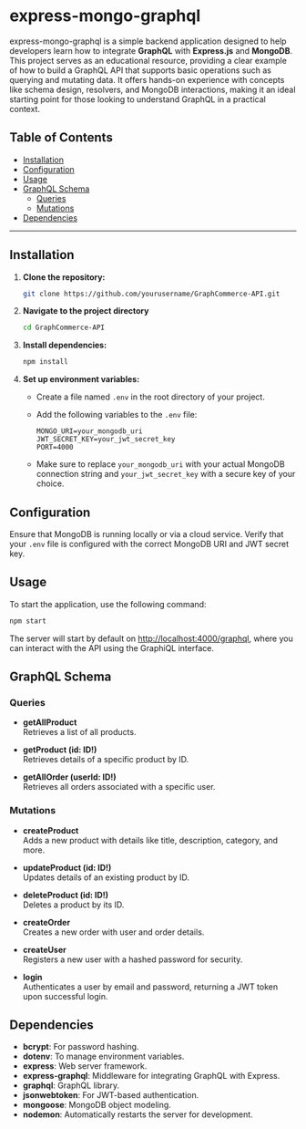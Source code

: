 # express-mongo-graphql 

express-mongo-graphql   is a simple backend application designed to help developers learn how to integrate **GraphQL** with **Express.js** and **MongoDB**. This project serves as an educational resource, providing a clear example of how to build a GraphQL API that supports basic operations such as querying and mutating data. It offers hands-on experience with concepts like schema design, resolvers, and MongoDB interactions, making it an ideal starting point for those looking to understand GraphQL in a practical context.

## Table of Contents
- [Installation](#installation)
- [Configuration](#configuration)
- [Usage](#usage)
- [GraphQL Schema](#graphql-schema)
  - [Queries](#queries)
  - [Mutations](#mutations)
- [Dependencies](#dependencies)

---

## Installation

1. **Clone the repository:**

   ```bash
   git clone https://github.com/yourusername/GraphCommerce-API.git
2. **Navigate to the project directory**

   ```bash
   cd GraphCommerce-API
3. **Install dependencies:**

   ```bash
   npm install
4. **Set up environment variables:**

   - Create a file named `.env` in the root directory of your project.
   - Add the following variables to the `.env` file:

     ```env
     MONGO_URI=your_mongodb_uri
     JWT_SECRET_KEY=your_jwt_secret_key
     PORT=4000
     ```

   - Make sure to replace `your_mongodb_uri` with your actual MongoDB connection string and `your_jwt_secret_key` with a secure key of your choice.

## Configuration

Ensure that MongoDB is running locally or via a cloud service. Verify that your `.env` file is configured with the correct MongoDB URI and JWT secret key.

## Usage

To start the application, use the following command:

```bash
npm start
```

The server will start by default on [http://localhost:4000/graphql](http://localhost:4000/graphql), where you can interact with the API using the GraphiQL interface.

## GraphQL Schema

### Queries

- **getAllProduct**  
  Retrieves a list of all products.

- **getProduct (id: ID!)**  
  Retrieves details of a specific product by ID.

- **getAllOrder (userId: ID!)**  
  Retrieves all orders associated with a specific user.

### Mutations

- **createProduct**  
  Adds a new product with details like title, description, category, and more.

- **updateProduct (id: ID!)**  
  Updates details of an existing product by ID.

- **deleteProduct (id: ID!)**  
  Deletes a product by its ID.

- **createOrder**  
  Creates a new order with user and order details.

- **createUser**  
  Registers a new user with a hashed password for security.

- **login**  
  Authenticates a user by email and password, returning a JWT token upon successful login.

## Dependencies

- **bcrypt**: For password hashing.
- **dotenv**: To manage environment variables.
- **express**: Web server framework.
- **express-graphql**: Middleware for integrating GraphQL with Express.
- **graphql**: GraphQL library.
- **jsonwebtoken**: For JWT-based authentication.
- **mongoose**: MongoDB object modeling.
- **nodemon**: Automatically restarts the server for development.




